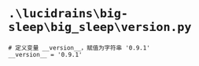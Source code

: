 # `.\lucidrains\big-sleep\big_sleep\version.py`

```
# 定义变量 __version__，赋值为字符串 '0.9.1'
__version__ = '0.9.1'
```